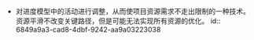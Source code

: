 - 对进度模型中的活动进行调整，从而使项目资源需求不走出限制的一种技术。资源平滑不改变关键路径，但是可能无法实现所有资源的优化。
  id:: 6849a9a3-cad8-4dbf-9242-aa9a03223038